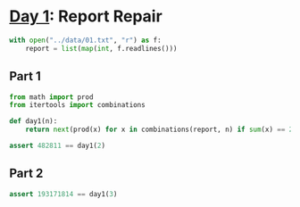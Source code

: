 # [Day 1](https://adventofcode.com/2020/day/1): Report Repair


```python
with open("../data/01.txt", "r") as f:
    report = list(map(int, f.readlines()))
```

## Part 1


```python
from math import prod
from itertools import combinations

def day1(n):
    return next(prod(x) for x in combinations(report, n) if sum(x) == 2020)

assert 482811 == day1(2)
```

## Part 2


```python
assert 193171814 == day1(3)
```
